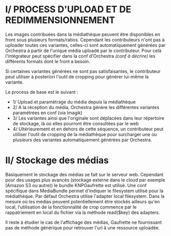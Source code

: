 # I/ PROCESS D'UPLOAD ET DE REDIMMENSIONNEMENT

Les images contribuées dans la médiathèque peuvent être disponibles en front sous plusieurs formats/ratios. Cependant les contributeurs n'ont pas à uploader toutes ces variantes, celles-ci sont automatiquement générées par Orchestra à partir de l'unique média uploadé par le contributeur.
Pour celà l'intégrateur peut spécifier dans la conf d'Orchestra *(conf à décrire)* les différents formats dont le front a besoin.

Si certaines variantes générées ne sont pas satisfaisantes, le contributeur peut utiliser à posteriori l'outil de cropping pour générer lui-même la variante.

Le process de base est le suivant :
* 1/ Upload et paramètrage du média depuis la médiathèque
* 2/ A la réception du média, Orchestra génère les différentes variantes paramétrées en conf (via Imagik)
* 3/ Les variantes ainsi que l'originale sont déplacées dans leur répertoire de stockage, là où elles pourront être consultées par le web
* 4/ Ultérieurement et en dehors de cette séquence, un contributeur peut utiliser l'outil de cropping de la médiathèque pour surcharger une ou plusieurs des variantes automatiquement générées par Orchestra.

# II/ Stockage des médias
Basiquement le stockage des médias se fait sur le serveur web. Cependant pour des usages plus avancés (stockage externe dans le cloud par exemple (Amazon S3 ou autre)) le bundle KNPGaufrette est utilisé. Une conf spécifique dans MediaBundle permet d'indiquer le filesystem utilisé pour la médiathèque. Par défaut Orchestra utilise l'adapter local filesystem.
Dans la mesure où les médias peuvent potentiellement être stockés ailleurs qu'en local, l'utilisation de la fonctionnalité de crop commence par le rappatriement en local du fichier via la méthode read($key) des adapters.

Il reste à étudier le cas de l'affichage des médias, Gaufrette ne fournissant pas de méthode générique pour retrouver l'url à une ressource uploadée.
